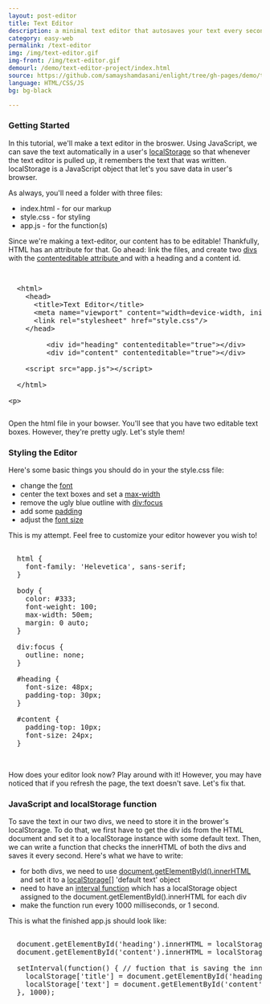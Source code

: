 ```yaml
---
layout: post-editor
title: Text Editor
description: a minimal text editor that autosaves your text every second
category: easy-web
permalink: /text-editor
img: /img/text-editor.gif
img-front: /img/text-editor.gif
demourl: /demo/text-editor-project/index.html
source: https://github.com/samayshamdasani/enlight/tree/gh-pages/demo/text-editor-project
language: HTML/CSS/JS
bg: bg-black

---
```

### Getting Started

In this tutorial, we'll make a text editor in the broswer. Using JavaScript, we can save the text automatically in a user's <a href="https://developer.mozilla.org/en-US/docs/Web/API/Window/localStorage" class="underline">localStorage</a> so that whenever the text editor is pulled up, it remembers the text that was written. localStorage is a JavaScript object that let's you save data in user's browser. 

As always, you'll need a folder with three files: 

   - index.html - for our markup
   - style.css - for styling
   - app.js - for the function(s)
 
Since we're making a text-editor, our content has to be editable! Thankfully, HTML has an attribute for that. Go ahead: link the files, and create two <a href="http://www.w3schools.com/tags/tag_div.asp" class="underline">divs</a> with the <a href="http://www.w3schools.com/tags/att_global_contenteditable.asp" class="underline">contenteditable attribute </a>and with a heading and a content id. 

<pre class="prettyprint"><xmp>
  <html>
	<head>
	  <title>Text Editor</title>
	  <meta name="viewport" content="width=device-width, initial-scale=1">
	  <link rel="stylesheet" href="style.css"/>
	</head>

		 <div id="heading" contenteditable="true"></div>
		 <div id="content" contenteditable="true"></div>

	<script src="app.js"></script>

  </html>

</xmp></pre>

Open the html file in your bowser. You'll see that you have two editable text boxes. However, they're pretty ugly. Let's style them!

### Styling the Editor

Here's some basic things you should do in your the style.css file:
 
- change the <a href="http://www.w3schools.com/cssref/pr_font_font-family.asp" class="underline">font</a>
- center the text boxes and set a <a href="http://www.w3schools.com/cssref/pr_dim_max-width.asp" class="underline">max-width</a>
- remove the ugly blue outline with <a href="http://www.w3schools.com/cssref/sel_focus.asp" class="underline">div:focus</a>
- add some <a href="http://www.w3schools.com/css/css_padding.asp" class="underline">padding</a>
- adjust the <a href="http://www.w3schools.com/cssref/pr_font_font-size.asp" class="underline">font size</a>

This is my attempt. Feel free to customize your editor however you wish to!

<pre class="prettyprint">

  html {
    font-family: 'Helevetica', sans-serif;
  }

  body {
    color: #333;
    font-weight: 100;
    max-width: 50em;
    margin: 0 auto;
  }

  div:focus {
    outline: none;
  }

  #heading {
    font-size: 48px;
    padding-top: 30px;
  }

  #content {
    padding-top: 10px;
    font-size: 24px;
  }


</pre>

How does your editor look now? Play around with it! However, you may have noticed that if you refresh the page, the text doesn't save. Let's fix that.

### JavaScript and localStorage function


To save the text in our two divs, we need to store it in the brower's localStorage. To do that, we first have to get the div ids from the HTML document and set it to a localStorage instance with some default text. Then, we can write a function that checks the innerHTML of both the divs and saves it every second. Here's what we have to write:


- for both divs, we need to use <a href="http://www.w3schools.com/jsref/met_document_getelementbyid.asp" class="underline">document.getElementById().innerHTML</a> and set it to a <a  href="http://www.w3schools.com/html/html5_webstorage.asp" class="underline">localStorage[]</a> 'default text' object 
- need to have an <a href="http://www.w3schools.com/jsref/met_win_setinterval.asp" class="underline">interval function</a> which has a localStorage object assigned to the document.getElementById().innerHTML for each div
- make the function run every 1000 milliseconds, or 1 second.

This is what the finished app.js should look like:

<pre class="prettyprint">

  document.getElementById('heading').innerHTML = localStorage['title'] || 'Just Write'; // default text
  document.getElementById('content').innerHTML = localStorage['text'] || 'This text is automatically saved every second :) '; // default text

  setInterval(function() { // fuction that is saving the innerHTML of the div
	localStorage['title'] = document.getElementById('heading').innerHTML; // heading div
	localStorage['text'] = document.getElementById('content').innerHTML; // content div
  }, 1000);
	
</pre>
